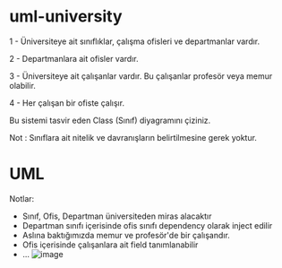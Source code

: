# uml-university

1 - Üniversiteye ait sınıflıklar, çalışma ofisleri ve departmanlar vardır.

2 - Departmanlara ait ofisler vardır.

3 - Üniversiteye ait çalışanlar vardır. Bu çalışanlar profesör veya memur olabilir.

4 - Her çalışan bir ofiste çalışır.

Bu sistemi tasvir eden Class (Sınıf) diyagramını çiziniz.

Not : Sınıflara ait nitelik ve davranışların belirtilmesine gerek yoktur.

# UML
Notlar:
- Sınıf, Ofis, Departman üniversiteden miras alacaktır
- Departman sınıfı içerisinde ofis sınıfı dependency olarak inject edilir
- Aslına baktığımızda memur ve profesör'de bir çalışandır.
- Ofis içerisinde çalışanlara ait field tanımlanabilir
- ...
![image](https://user-images.githubusercontent.com/99546413/156063591-b4a3e1c3-1dc1-4a87-8d1c-6d24a7aa627e.png)
